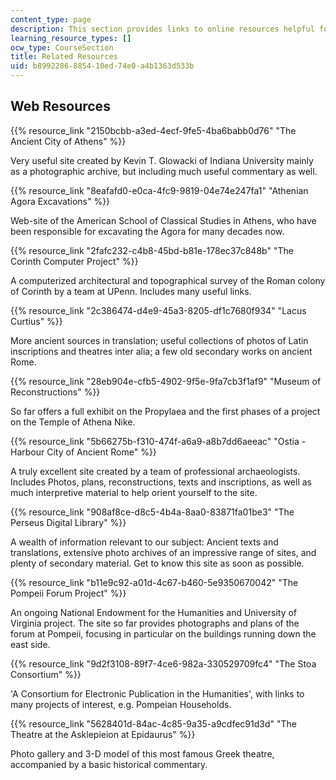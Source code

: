 ```yaml
---
content_type: page
description: This section provides links to online resources helpful for the course.
learning_resource_types: []
ocw_type: CourseSection
title: Related Resources
uid: b8992286-8854-10ed-74e0-a4b1363d533b
---
```


Web Resources
-------------

{{% resource_link "2150bcbb-a3ed-4ecf-9fe5-4ba6babb0d76" "The Ancient City of Athens" %}}

Very useful site created by Kevin T. Glowacki of Indiana University mainly as a photographic archive, but including much useful commentary as well.

{{% resource_link "8eafafd0-e0ca-4fc9-9819-04e74e247fa1" "Athenian Agora Excavations" %}}

Web-site of the American School of Classical Studies in Athens, who have been responsible for excavating the Agora for many decades now.

{{% resource_link "2fafc232-c4b8-45bd-b81e-178ec37c848b" "The Corinth Computer Project" %}}

A computerized architectural and topographical survey of the Roman colony of Corinth by a team at UPenn. Includes many useful links.

{{% resource_link "2c386474-d4e9-45a3-8205-df1c7680f934" "Lacus Curtius" %}}

More ancient sources in translation; useful collections of photos of Latin inscriptions and theatres inter alia; a few old secondary works on ancient Rome.

{{% resource_link "28eb904e-cfb5-4902-9f5e-9fa7cb3f1af9" "Museum of Reconstructions" %}}

So far offers a full exhibit on the Propylaea and the first phases of a project on the Temple of Athena Nike.

{{% resource_link "5b66275b-f310-474f-a6a9-a8b7dd6aeeac" "Ostia - Harbour City of Ancient Rome" %}}

A truly excellent site created by a team of professional archaeologists. Includes Photos, plans, reconstructions, texts and inscriptions, as well as much interpretive material to help orient yourself to the site.

{{% resource_link "908af8ce-d8c5-4b4a-8aa0-83871fa01be3" "The Perseus Digital Library" %}}

A wealth of information relevant to our subject: Ancient texts and translations, extensive photo archives of an impressive range of sites, and plenty of secondary material. Get to know this site as soon as possible.

{{% resource_link "b11e9c92-a01d-4c67-b460-5e9350670042" "The Pompeii Forum Project" %}}

An ongoing National Endowment for the Humanities and University of Virginia project. The site so far provides photographs and plans of the forum at Pompeii, focusing in particular on the buildings running down the east side.

{{% resource_link "9d2f3108-89f7-4ce6-982a-330529709fc4" "The Stoa Consortium" %}}

'A Consortium for Electronic Publication in the Humanities', with links to many projects of interest, e.g. Pompeian Households.

{{% resource_link "5628401d-84ac-4c85-9a35-a9cdfec91d3d" "The Theatre at the Asklepieion at Epidaurus" %}}

Photo gallery and 3-D model of this most famous Greek theatre, accompanied by a basic historical commentary.